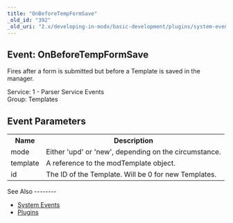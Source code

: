 ```yaml
---
title: "OnBeforeTempFormSave"
_old_id: "392"
_old_uri: "2.x/developing-in-modx/basic-development/plugins/system-events/onbeforetempformsave"
---
```


Event: OnBeforeTempFormSave
---------------------------

Fires after a form is submitted but before a Template is saved in the manager.

Service: 1 - Parser Service Events   
Group: Templates

Event Parameters
----------------

<table><tbody><tr><th>Name</th><th>Description</th></tr><tr><td>mode</td><td>Either 'upd' or 'new', depending on the circumstance.</td></tr><tr><td>template</td><td>A reference to the modTemplate object.</td></tr><tr><td>id</td><td>The ID of the Template. Will be 0 for new Templates.</td></tr></tbody></table>See Also
--------

- [System Events](/revolution/2.x/developing-in-modx/basic-development/plugins/system-events "System Events")
- [Plugins](/revolution/2.x/developing-in-modx/basic-development/plugins "Plugins")